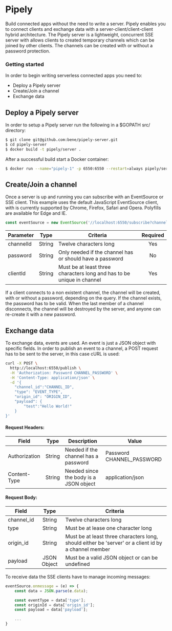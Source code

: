 # Pipely

Build connected apps without the need to write a server. Pipely enables you to connect clients and exchange data with a server-client/client-client hybrid architecture.
The Pipely server is a lightweight, concurrent SSE server with allows clients to created temporary channels which can be joined by other clients. The channels can be created with or without a password protection.

### Getting started

In order to begin writing serverless connected apps you need to:
- Deploy a Pipely server
- Create/Join a channel
- Exchange data

## Deploy a Pipely server

In order to setup a Pipely server run the following in a $GOPATH src/ directory:
```sh
$ git clone git@github.com:bene/pipely-server.git
$ cd pipely-server
$ docker build -t pipely/server .
```
After a successful build start a Docker container:
```sh
$ docker run --name="pipely-1" -p 6550:6550 --restart=always pipely/server
```

## Create/Join a channel

Once a server is up and running you can subscribe with an EventSource or SSE client. This example uses the default JavaScript EventSource client, with is currently supported by Chrome, Firefox, Safari and Opera. Polyfills are available for Edge and IE.
```javascript
const eventSource = new EventSource('//localhost:6550/subscribe?channelId=CHANNEL_ID&clientId=CLIENT_ID&password=CHANNEL_PASSWORD')
```
| Parameter        | Type        | Criteria                                                                                             | Required |
| ---------------- |:-----------:| ---------------------------------------------------------------------------------------------------- |:--------:|
| channelId        | String      | Twelve characters long                                                                               | Yes      |
| password         | String      | Only needed if the channel has or should have a password                                             | No       |
| clientId         | String      | Must be at least three characters long and has to be unique in channel                               | Yes      |

If a client connects to a non existent channel, the channel will be created, with or without a password, depending on the query. If the channel exists, the password has to be valid. When the last member of a channel disconnects, the channel will be destroyed by the server, and anyone can re-create it with a new password.

## Exchange data
To exchange data, events are used. An event is just a JSON object with specific fields. In order to publish an event to a channel, a POST request has to be sent to the server, in this case cURL is used:
```sh
curl -X POST \
  http://localhost:6550/publish \
  -H 'Authorization: Password CHANNEL_PASSWORD' \
  -H 'Content-Type: application/json' \
  -d '{
	"channel_id":"CHANNEL_ID",
	"type": "EVENT_TYPE",
	"origin_id": "ORIGIN_ID",
	"payload": {
		"test":"Hello World!"
	}
}'
```

#### Request Headers:
| Field            | Type        | Description                            | Value                     |
| ---------------- |:-----------:| -------------------------------------- | ------------------------- |
| Authorization    | String      | Needed if the channel has a password   | Password CHANNEL_PASSWORD |
| Content-Type     | String      | Needed since the body is a JSON object | application/json          |

#### Request Body:
| Field            | Type        | Criteria                                                                                              |
| ---------------- |:-----------:| ----------------------------------------------------------------------------------------------------- |
| channel_id       | String      | Twelve characters long                                                                                |
| type             | String      | Must be at lease one character long                                                                   |
| origin_id        | String      | Must be at least three characters long, should either be 'server' or a client id by a channel member  |
| payload          | JSON Object | Must be a valid JSON object or can be undefined                                                       |

To receive data the SSE clients have to manage incoming messages:
```javascript
eventSource.onmessage = (e) => {
    const data = JSON.parse(e.data);

    const eventType = data['type'];
    const originId = data['origin_id'];
    const payload = data['payload'];

    ...
}
```